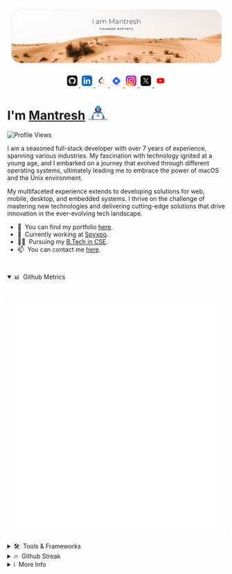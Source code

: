 [![Header](./images/header.png "Header")](https://www.mantreshkhurana.com/)

<p align="center">

<a href="https://github.com/mantreshkhurana" target="_blank">
    <img src="./images/logos/github.png" height="30px">
</a>
<a href="https://www.linkedin.com/in/mantreshkhurana" target="_blank">
    <img src="./images/logos/linkedin.png" height="30px">
</a>
<a href="https://www.leetcode.com/mantreshkhurana" target="_blank">
    <img src="./images/logos/leetcode.png" height="30px">
</a>
<a href="https://hashnode.mantreshkhurana.com" target="_blank">
    <img src="./images/logos/hashnode.png" height="30px">
</a>
<a href="https://www.instagram.com/mantreshkhurana" target="_blank">
    <img src="./images/logos/ig.png" height="30px">
</a>
<a href="https://www.x.com/mantreshkhurana" target="_blank">
    <img src="./images/logos/x.png" height="30px">
</a>
<a href="https://www.youtube.com/@mantreshkhurana" target="_blank">
    <img src="./images/logos/youtube.png" height="30px">
</a>

</p>

# I'm [Mantresh](https://www.mantreshkhurana.com) <img src="./images/typing.gif" width="45px"> 

![Profile Views](https://komarev.com/ghpvc/?username=mantreshkhurana&label=Profile%20views&color=0e75b6&style=flat)

I am a seasoned full-stack developer with over 7 years of experience, spanning various industries. My fascination with technology ignited at a young age, and I embarked on a journey that evolved through different operating systems, ultimately leading me to embrace the power of macOS and the Unix environment.

My multifaceted experience extends to developing solutions for web, mobile, desktop, and embedded systems. I thrive on the challenge of mastering new technologies and delivering cutting-edge solutions that drive innovation in the ever-evolving tech landscape.

- 📝 &nbsp;You can find my portfolio [here](https://www.mantreshkhurana.com).
- 🔭 &nbsp;Currently working at [Spyxpo](https://www.spyxpo.com).
- 👨‍🎓 &nbsp;Pursuing my [B.Tech in CSE](https://www.srmist.edu.in).
- 📫 &nbsp;You can contact me [here](mailto:mantreshkhurana@spyxpo.com).

#

<details open>

<summary>📊 &nbsp;Github Metrics</summary>

<br>

![Metrics](github-metrics.svg)

</details>

<details>

<summary>🛠️ &nbsp;Tools & Frameworks</summary>

<br>

![Tools](https://skillicons.dev/icons?i=flutter,dart,go,kotlin,swift,html,c,python,cpp,rust,blender,github,tensorflow,git,aws,golang,javascript,react,linux,bash,gcp,flask,django,docker,css,java,mysql,nodejs,php,mongo,matlab,pytorch,r,sqlite,electron,ts,)

> These are some of the tools and frameworks that I have worked with. My expertise includes working on web, mobile, desktop, and embedded systems. I have utilized a wide range of technologies, including Python, Rust, C, C++, Java, JavaScript, HTML, CSS, React, React Native, Electron, Node.js, GCP, MongoDB, MySQL, Flutter, Shell Scripting, Git, Docker, UE5, AWS, Unity, Fusion 360, Blender, EAGLE, easyEDA, Arduino, Raspberry Pi, ESP32, ESP8266, STM32, among others.

</details>

<details>

<summary>🔥 &nbsp;Github Streak</summary>

<br>

[![GitHub Streak](https://streak-stats.demolab.com?user=mantreshkhurana&theme=github-dark&border_radius=20)](https://git.io/streak-stats)

</details>

<details>

<summary>ℹ️ &nbsp;More Info</summary>

<br>

> Note: My contributions are not limited to the repositories mentioned below. I have been contributing to private repositories as well, which I cannot disclose here. My contributions are for both personal and professional projects where [Spyxpo](https://www.spyxpo.com) is one of them, I have been working on it for more than 7 years now. Check my [resume](https://www.mantreshkhurana.com/resume) for more info. One more thing, My legal name is "Mantresh Kumar" but I prefer to use "Mantresh Khurana" as my professional name due to "Khurana" being followed by ancestors for generations.

</details>
